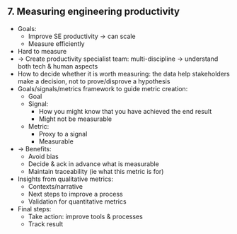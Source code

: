 ## 7. Measuring engineering productivity
- Goals:
  - Improve SE productivity -> can scale
  - Measure efficiently
- Hard to measure
- -> Create productivity specialist team: multi-discipline -> understand both tech & human aspects
- How to decide whether it is worth measuring:
  the data help stakeholders make a decision, not to prove/disprove a hypothesis
- Goals/signals/metrics framework to guide metric creation:
  - Goal
  - Signal:
    - How you might know that you have achieved the end result
    - Might not be measurable
  - Metric:
    - Proxy to a signal
    - Measurable
- -> Benefits:
  - Avoid bias
  - Decide & ack in advance what is measurable
  - Maintain traceability (ie what this metric is for)
- Insights from qualitative metrics:
  - Contexts/narrative
  - Next steps to improve a process
  - Validation for quantitative metrics
- Final steps:
  - Take action: improve tools & processes
  - Track result